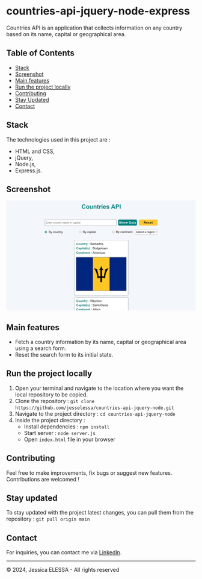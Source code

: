 # countries-api-jquery-node-express

Countries API is an application that collects information on any country based on its name, capital or geographical area.

## Table of Contents

- [Stack](#stack)
- [Screenshot](#screenshot)
- [Main features](#main-features)
- [Run the project locally](#run-the-project-locally)
- [Contributing](#contributing)
- [Stay Updated](#stay-updated)
- [Contact](#contact)

## Stack

The technologies used in this project are :

- HTML and CSS,
- jQuery,
- Node.js,
- Express.js.

## Screenshot

![Screenshot](./public/images/screenshot.png)

## Main features

- Fetch a country information by its name, capital or geographical area using a search form.
- Reset the search form to its initial state.

## Run the project locally

1. Open your terminal and navigate to the location where you want the local repository to be copied.
2. Clone the repository : `git clone https://github.com/jesselessa/countries-api-jquery-node.git`
3. Navigate to the project directory : `cd countries-api-jquery-node`
4. Inside the project directory :
   - Install dependencies : `npm install`
   - Start server : `node server.js`
   - Open `index.html` file in your browser

## Contributing

Feel free to make improvements, fix bugs or suggest new features. Contributions are welcomed !

## Stay updated

To stay updated with the project latest changes, you can pull them from the repository : `git pull origin main`

## Contact

For inquiries, you can contact me via [LinkedIn](https://www.linkedin.com/in/jesselessa/).

---

&copy; 2024, Jessica ELESSA - All rights reserved
